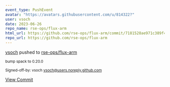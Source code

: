 ```yaml
---
event_type: PushEvent
avatar: "https://avatars.githubusercontent.com/u/814322?"
user: vsoch
date: 2023-06-26
repo_name: rse-ops/flux-arm
html_url: https://github.com/rse-ops/flux-arm/commit/7181528ae971c389f4554ee68d986c3b7811fe58
repo_url: https://github.com/rse-ops/flux-arm
---
```


<a href='https://github.com/vsoch' target='_blank'>vsoch</a> pushed to <a href='https://github.com/rse-ops/flux-arm' target='_blank'>rse-ops/flux-arm</a>

<small>bump spack to 0.20.0

Signed-off-by: vsoch <vsoch@users.noreply.github.com></small>

<a href='https://github.com/rse-ops/flux-arm/commit/7181528ae971c389f4554ee68d986c3b7811fe58' target='_blank'>View Commit</a>